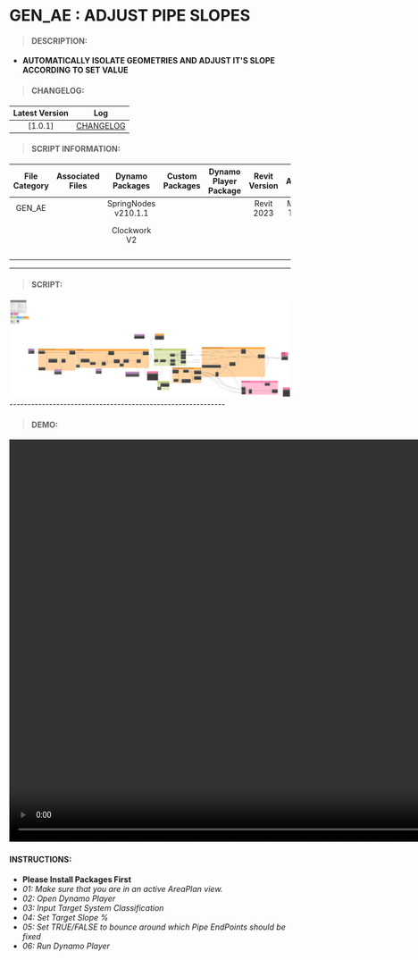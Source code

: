 # GEN_AE : ADJUST PIPE SLOPES

> #### DESCRIPTION: 
- **AUTOMATICALLY ISOLATE GEOMETRIES AND ADJUST IT'S SLOPE ACCORDING TO SET VALUE**

> #### CHANGELOG:

| Latest Version | Log |
| :-------: | :----: | 
|[1.0.1] | [CHANGELOG](/_scripts/_general/PIPES/changelog/GEN_PL_IsolateByPipeSlopeANDFixer.md) |

> #### SCRIPT INFORMATION: 

| File Category | Associated Files | Dynamo Packages | Custom Packages | Dynamo Player Package | Revit Version | Author | Reviewed By | File Name & Location | 
| :-------: | :----: | :---: | :---: | :---: | :---: | :---: | :---: | :--: |
| GEN_AE |  | SpringNodes v210.1.1 | | | Revit 2023 | Melvin Tuliao | | GEN_PL_IsolateByPipeSlopeANDFixer V1.0.0 |
|        |  | Clockwork V2 | | |              |              | | (https://bimcapcom.sharepoint.com/:u:/s/BCP-Main/ERNJFlEDXsVDvuXI8qnTPFUB9ckQza9mCvuQW8GYgDWbDQ?e=5pVcWg) |
|        |  | | | |              |              | | |
|        |  | | | |
|        |  |  | | |
------------------------------------------------------------
> #### SCRIPT: 

<img src="/_scripts/_general/PIPES/images/GEN_PL_IsolateByPipeSlopeANDFixer.png">
------------------------------------------------------------

> #### DEMO: 

<video width="1280" height="720" controls>
 <source src="/_scripts/_general/PIPES/demo/GEN_PL_IsolateByPipeSlopeANDFixer.mp4" type="video/mp4">
</video>

#### INSTRUCTIONS: 
- **Please Install Packages First**
- *01: Make sure that you are in an active AreaPlan view.*
- *02: Open Dynamo Player*
- *03: Input Target System Classification*
- *04: Set Target Slope %*
- *05: Set TRUE/FALSE to bounce around which Pipe EndPoints should be fixed*
- *06: Run Dynamo Player*